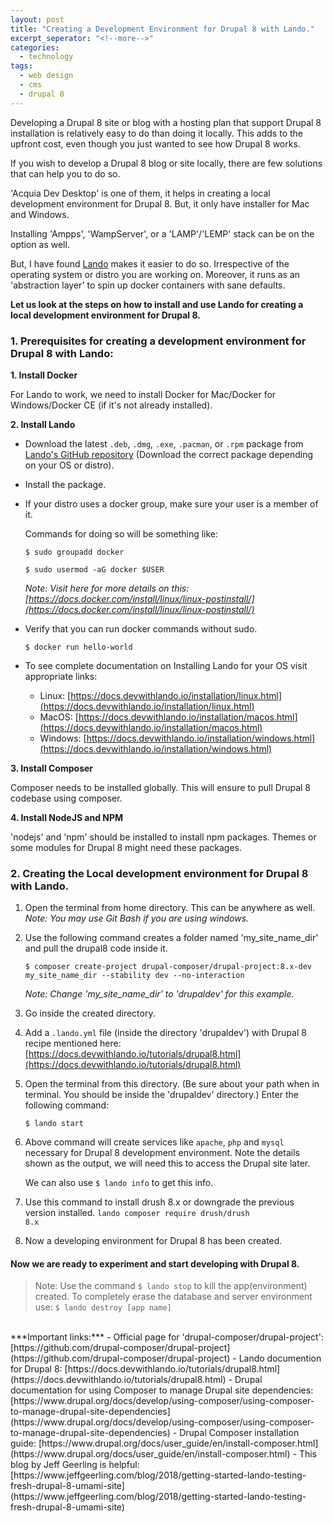 ```yaml
---
layout: post
title: "Creating a Development Environment for Drupal 8 with Lando."
excerpt_seperator: "<!--more-->"
categories:
  - technology
tags:
  - web design
  - cms
  - drupal 8
---
```

Developing a Drupal 8 site or blog with a hosting plan that support Drupal 8 installation is relatively easy to do than doing it locally.
This adds to the upfront cost, even though you just wanted to see how Drupal 8 works.

<!--more-->

If you wish to develop a Drupal 8 blog or site locally, there are few solutions that can help you to do so.

'Acquia Dev Desktop' is one of them, it helps in creating a local development environment for Drupal 8. But, it only have installer for Mac and Windows.

Installing 'Ampps', 'WampServer', or a 'LAMP'/'LEMP' stack can be on the option as well.

But, I have found [Lando](https://docs.devwithlando.io/) makes it easier to do so. Irrespective of the operating system or distro you are working on.
Moreover, it runs as an 'abstraction layer' to spin up docker containers with sane defaults.

**Let us look at the steps on how to install and use Lando for creating a local development environment for Drupal 8.**

### 1. Prerequisites for creating a development environment for Drupal 8 with Lando:

  **1. Install Docker**

  For Lando to work, we need to install Docker for Mac/Docker for Windows/Docker CE (if it's not already installed).

  **2. Install Lando**

   - Download the latest `.deb`, `.dmg`, `.exe`, `.pacman`, or `.rpm` package from [Lando's GitHub repository](https://github.com/lando/lando/releases) (Download the correct package depending on your OS or distro).

   - Install the package.

   - If your distro uses a docker group, make sure your user is a member of it.

     Commands for doing so will be something like:

     `$ sudo groupadd docker`

     `$ sudo usermod -aG docker $USER`

     *Note: Visit here for more details on this: [https://docs.docker.com/install/linux/linux-postinstall/](https://docs.docker.com/install/linux/linux-postinstall/)*

   - Verify that you can run docker commands without sudo.

     `$ docker run hello-world`

   - To see complete documentation on Installing Lando for your OS visit appropriate links:
     - Linux: [https://docs.devwithlando.io/installation/linux.html](https://docs.devwithlando.io/installation/linux.html)
     - MacOS: [https://docs.devwithlando.io/installation/macos.html](https://docs.devwithlando.io/installation/macos.html)
     - Windows: [https://docs.devwithlando.io/installation/windows.html](https://docs.devwithlando.io/installation/windows.html)

  **3. Install Composer**

   Composer needs to be installed globally. This will ensure to pull Drupal 8 codebase using composer.

  **4. Install NodeJS and NPM**

   'nodejs' and 'npm' should be installed to install npm packages. Themes or some modules for Drupal 8 might need these packages.

### 2. Creating the Local development environment for Drupal 8 with Lando.

  1. Open the terminal from home directory. This can be anywhere as well.
    *Note: You may use Git Bash if you are using windows.*

  2. Use the following command creates a folder named 'my_site_name_dir' and pull the drupal8 code inside it.

      `$ composer create-project drupal-composer/drupal-project:8.x-dev my_site_name_dir --stability dev --no-interaction`

       *Note: Change 'my_site_name_dir' to 'drupaldev' for this example.*
  3. Go inside the created directory.

  4. Add a `.lando.yml` file (inside the directory 'drupaldev') with Drupal 8 recipe mentioned here: [https://docs.devwithlando.io/tutorials/drupal8.html](https://docs.devwithlando.io/tutorials/drupal8.html)

  5. Open the terminal from this directory. (Be sure about your path when in terminal. You should be inside the 'drupaldev' directory.)
	Enter the following command:

	   `$ lando start`

  6. Above command will create  services like `apache`, `php` and `mysql` necessary for Drupal 8 development environment. Note the details shown as the output, we will need this to access the Drupal site later.

     We can also use `$ lando info` to get this info.

 7. Use this command to install drush 8.x or downgrade the previous version installed.
  <code>lando composer require drush/drush 8.x</code>

 8. Now a developing environment for Drupal 8 has been created.

#### Now we are ready to experiment and start developing with Drupal 8.

>Note:
 Use the command `$ lando stop` to kill the app(environment) created.
 To completely erase the database and server environment use:
	`$ lando destroy [app name]`

<br>
***Important links:***
 - Official page for 'drupal-composer/drupal-project': [https://github.com/drupal-composer/drupal-project](https://github.com/drupal-composer/drupal-project)
 - Lando documention for Drupal 8: [https://docs.devwithlando.io/tutorials/drupal8.html](https://docs.devwithlando.io/tutorials/drupal8.html)
 - Drupal documentation for using Composer to manage Drupal site dependencies: [https://www.drupal.org/docs/develop/using-composer/using-composer-to-manage-drupal-site-dependencies](https://www.drupal.org/docs/develop/using-composer/using-composer-to-manage-drupal-site-dependencies)
 - Drupal Composer installation guide: [https://www.drupal.org/docs/user_guide/en/install-composer.html](https://www.drupal.org/docs/user_guide/en/install-composer.html)
 - This blog by Jeff Geerling is helpful: [https://www.jeffgeerling.com/blog/2018/getting-started-lando-testing-fresh-drupal-8-umami-site](https://www.jeffgeerling.com/blog/2018/getting-started-lando-testing-fresh-drupal-8-umami-site)
<br>
